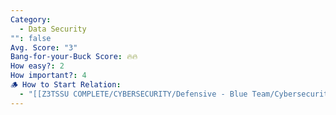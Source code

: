 ```yaml
---
Category:
  - Data Security
"": false
Avg. Score: "3"
Bang-for-your-Buck Score: 🔥🔥
How easy?: 2
How important?: 4
🪵 How to Start Relation:
  - "[[Z3TSSU COMPLETE/CYBERSECURITY/Defensive - Blue Team/Cybersecurity Checklist (Free Version)/Master Page/Data Security]]"
---
```

